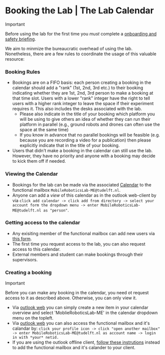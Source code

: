 # Booking the Lab | The Lab Calendar

>[!important]
> Before using the lab for the first time you *must* complete a [onboarding and safety briefing](https://github.com/cor-mobile-robotics/lab-wiki?tab=readme-ov-file#before-the-first-use).

We aim to minmize the bureaucratic overhead of using the lab. Nonetheless, there are a few rules to coordinate the usage of this valuable resource:

### Booking Rules
- Bookings are on a FIFO basis: each person creating a booking in the calendar should add a "rank" (1st, 2nd, 3rd  etc.) to their booking indicating whether they are 1st, 2nd, 3rd person to make a booking at that time slot. Users with a lower "rank" integer have the right to tell users with a higher rank integer to leave the space if their experiment requires it. This also includes the desks associated with the lab.
  - Please also indicate in the title of your booking which platform you will be using to give others an idea of whether they can run their platform in parallel (e.g., ground robots and drones can often use the space at the same time)
  - If you know in advance that no parallel bookings will be feasible (e.g. because you are recording a video for a publication) then please explicitly indicate that in the title of your booking.
- Users that didn't make a booking in the calendar can still use the lab. However, they have no priority and anyone with a booking may decide to kick them off if needed.

### Viewing the Calendar
- Bookings for the lab can be made via the associated [Calendar](https://outlook.office.com/calendar/MobileRoboticsLab-ME@tudelft.nl/view/week) to the functional mailbox `MobileRoboticsLab-ME@tudelft.nl`.
- Anyone can add a *view* of this calendar as in the outlook web-client by via `click add calendar -> click add from directory -> select your account form the dropdown menu -> enter MobileRoboticsLab-ME@tudelft.nl as "person"`.

### Getting access to the calendar
- Any exisiting member of the functional mailbox can add new users via [this form](https://tudelft.topdesk.net/tas/public/ssp/content/serviceflow?unid=0cae47da8eea48688fbd5e39457b6ba6).
- The first time you request access to the lab, you can also request access to this calendar.
- External members and student can make bookings through their supervisors.

### Creating a booking
> [!important]
> Before you can make any booking in the calendar, you need ot request access to it as described above. Otherwise, you can only view it.

- Via [outlook web](https://outlook.office.com/) you can simply create a new item in your calendar overview and select 'MoblieRoboticsLab-ME' in the calendar dropdown menu on the topleft.
- Via [outlook web](https://outlook.office.com/) you can also access the functional mailbox and it's calandar by: `click your profile icon -> click "open another mailbox" -> enter MobileRoboticsLab-ME@tudelft.nl as account name -> login in with *your* netid.`
- If you are using the outlook offline client, [follow these instrutions](https://filelist.tudelft.nl/Studentenportal/Centraal/ICT/Manuals/Email/Outlook%20-%20Setup%20a%20functional%20mailbox_EN.pdf) instead to add the functional mailbox and it's calander to your client.

